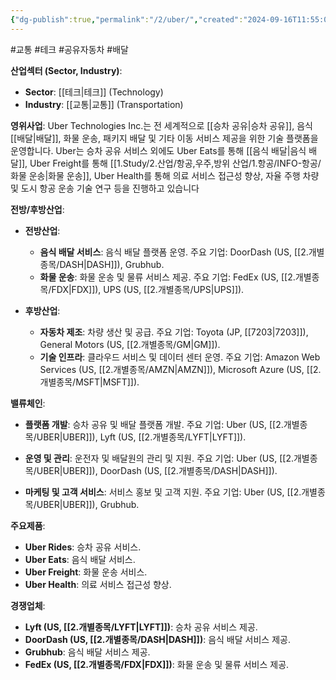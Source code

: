 ```yaml
---
{"dg-publish":true,"permalink":"/2/uber/","created":"2024-09-16T11:55:08.352+09:00","updated":"2025-06-03T20:06:01.843+09:00"}
---
```


#교통 #테크 #공유자동차 #배달

**산업섹터 (Sector, Industry)**:

- **Sector**: [[테크\|테크]] (Technology)
- **Industry**: [[교통\|교통]] (Transportation)

**영위사업**: Uber Technologies Inc.는 전 세계적으로 [[승차 공유\|승차 공유]], 음식 [[배달\|배달]], 화물 운송, 패키지 배달 및 기타 이동 서비스 제공을 위한 기술 플랫폼을 운영합니다. Uber는 승차 공유 서비스 외에도 Uber Eats를 통해 [[음식 배달\|음식 배달]], Uber Freight를 통해 [[1.Study/2.산업/항공,우주,방위 산업/1.항공/INFO-항공/화물 운송\|화물 운송]], Uber Health를 통해 의료 서비스 접근성 향상, 자율 주행 차량 및 도시 항공 운송 기술 연구 등을 진행하고 있습니다


**전방/후방산업**:

- **전방산업**:
    - **음식 배달 서비스**: 음식 배달 플랫폼 운영. 주요 기업: DoorDash (US, [[2.개별종목/DASH\|DASH]]), Grubhub.
    - **화물 운송**: 화물 운송 및 물류 서비스 제공. 주요 기업: FedEx (US, [[2.개별종목/FDX\|FDX]]), UPS (US, [[2.개별종목/UPS\|UPS]]).
      
- **후방산업**:
    - **자동차 제조**: 차량 생산 및 공급. 주요 기업: Toyota (JP, [[7203\|7203]]), General Motors (US, [[2.개별종목/GM\|GM]]).
    - **기술 인프라**: 클라우드 서비스 및 데이터 센터 운영. 주요 기업: Amazon Web Services (US, [[2.개별종목/AMZN\|AMZN]]), Microsoft Azure (US, [[2.개별종목/MSFT\|MSFT]]).

**밸류체인**:

- **플랫폼 개발**: 승차 공유 및 배달 플랫폼 개발. 주요 기업: Uber (US, [[2.개별종목/UBER\|UBER]]), Lyft (US, [[2.개별종목/LYFT\|LYFT]]).
  
- **운영 및 관리**: 운전자 및 배달원의 관리 및 지원. 주요 기업: Uber (US, [[2.개별종목/UBER\|UBER]]), DoorDash (US, [[2.개별종목/DASH\|DASH]]).
  
- **마케팅 및 고객 서비스**: 서비스 홍보 및 고객 지원. 주요 기업: Uber (US, [[2.개별종목/UBER\|UBER]]), Grubhub.

**주요제품**:

- **Uber Rides**: 승차 공유 서비스.
- **Uber Eats**: 음식 배달 서비스.
- **Uber Freight**: 화물 운송 서비스.
- **Uber Health**: 의료 서비스 접근성 향상.

**경쟁업체**:

- **Lyft (US, [[2.개별종목/LYFT\|LYFT]])**: 승차 공유 서비스 제공.
- **DoorDash (US, [[2.개별종목/DASH\|DASH]])**: 음식 배달 서비스 제공.
- **Grubhub**: 음식 배달 서비스 제공.
- **FedEx (US, [[2.개별종목/FDX\|FDX]])**: 화물 운송 및 물류 서비스 제공.